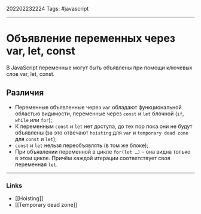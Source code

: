 202202232224
Tags: #javascript 

--- 
# Объявление переменных через var, let, const
В JavaScript переменные могут быть объявлены при помощи ключевых слов var, let, const.

## Различия
- Переменные объявленные через `var` обладают функциональной областью видимости, переменные через `const` и `let` блочной (`if`, `while` или `for`);
- К переменным `const` и `let` нет доступа, до тех пор пока они не будут объявлены (за это отвечают `hoisting` для `var` и `temporary dead zone` для `const` и `let`);
- `const` и `let` нельзя переобъявлять (в том же блоке);
- При объявлении переменной в цикле `for(let …)` – она видна только в этом цикле. Причём каждой итерации соответствует своя переменная `let`.

--- 
### Links
- [[Hoisting]]
- [[Temporary dead zone]]